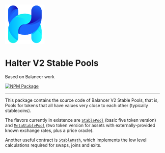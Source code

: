 # <img src="../../logo.svg" alt="Halter" height="128px">

# Halter V2 Stable Pools

Based on Balancer work

[![NPM Package](https://img.shields.io/npm/v/@balancer-labs/v2-pool-stable.svg)](https://www.npmjs.org/package/@balancer-labs/v2-pool-stable)

---

This package contains the source code of Balancer V2 Stable Pools, that is, Pools for tokens that all have values very close to each other (typically stablecoins).

The flavors currently in existence are [`StablePool`](./contracts/StablePool.sol) (basic five token version) and [`MetaStablePool`](./contracts/meta/MetaStablePool.sol) (two token version for assets with externally-provided known exchange rates, plus a price oracle).

Another useful contract is [`StableMath`](./contracts/StableMath.sol), which implements the low level calculations required for swaps, joins and exits.
